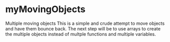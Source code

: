 # myMovingObjects
Multiple moving objects
This is a simple and crude attempt to move objects and have them bounce back. The next step will be to use arrays to create the multiple objects instead of multple functions and multiple variables.

